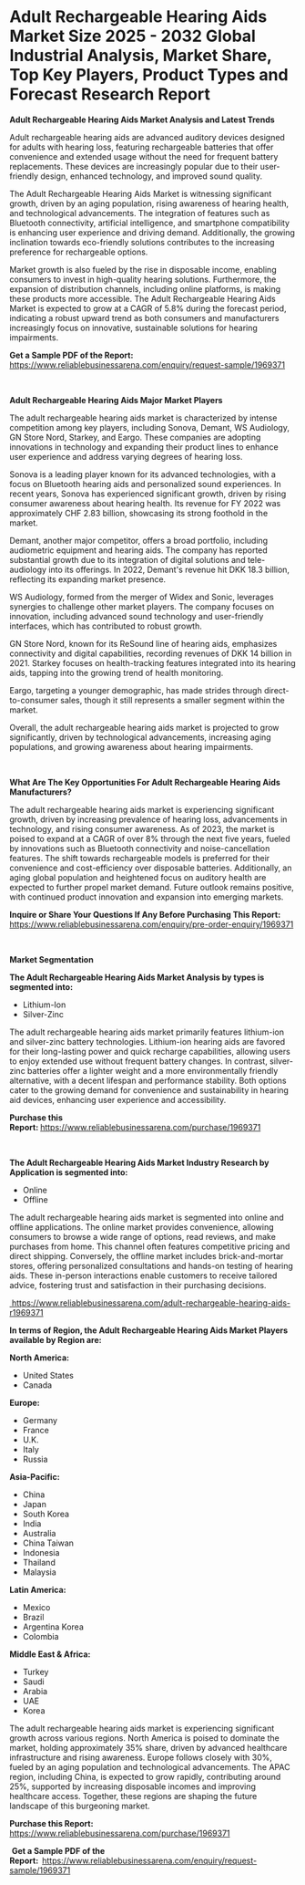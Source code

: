 <p><h1>Adult Rechargeable Hearing Aids Market Size 2025 - 2032 Global Industrial Analysis, Market Share, Top Key Players, Product Types and Forecast Research Report</h1></p><p><strong>Adult Rechargeable Hearing Aids Market Analysis and Latest Trends</strong></p>
<p><p>Adult rechargeable hearing aids are advanced auditory devices designed for adults with hearing loss, featuring rechargeable batteries that offer convenience and extended usage without the need for frequent battery replacements. These devices are increasingly popular due to their user-friendly design, enhanced technology, and improved sound quality.</p><p>The Adult Rechargeable Hearing Aids Market is witnessing significant growth, driven by an aging population, rising awareness of hearing health, and technological advancements. The integration of features such as Bluetooth connectivity, artificial intelligence, and smartphone compatibility is enhancing user experience and driving demand. Additionally, the growing inclination towards eco-friendly solutions contributes to the increasing preference for rechargeable options.</p><p>Market growth is also fueled by the rise in disposable income, enabling consumers to invest in high-quality hearing solutions. Furthermore, the expansion of distribution channels, including online platforms, is making these products more accessible. The Adult Rechargeable Hearing Aids Market is expected to grow at a CAGR of 5.8% during the forecast period, indicating a robust upward trend as both consumers and manufacturers increasingly focus on innovative, sustainable solutions for hearing impairments.</p></p>
<p><strong>Get a Sample PDF of the Report:&nbsp;</strong> <a href="https://www.reliablebusinessarena.com/enquiry/request-sample/1969371?utm_campaign=3288&utm_medium=2&utm_source=Github&utm_content=ia&utm_term=15042025&utm_id=adult-rechargeable-hearing-aids">https://www.reliablebusinessarena.com/enquiry/request-sample/1969371</a></p>
<p>&nbsp;</p>
<p><strong>Adult Rechargeable Hearing Aids Major Market Players</strong></p>
<p><p>The adult rechargeable hearing aids market is characterized by intense competition among key players, including Sonova, Demant, WS Audiology, GN Store Nord, Starkey, and Eargo. These companies are adopting innovations in technology and expanding their product lines to enhance user experience and address varying degrees of hearing loss.</p><p>Sonova is a leading player known for its advanced technologies, with a focus on Bluetooth hearing aids and personalized sound experiences. In recent years, Sonova has experienced significant growth, driven by rising consumer awareness about hearing health. Its revenue for FY 2022 was approximately CHF 2.83 billion, showcasing its strong foothold in the market.</p><p>Demant, another major competitor, offers a broad portfolio, including audiometric equipment and hearing aids. The company has reported substantial growth due to its integration of digital solutions and tele-audiology into its offerings. In 2022, Demant's revenue hit DKK 18.3 billion, reflecting its expanding market presence.</p><p>WS Audiology, formed from the merger of Widex and Sonic, leverages synergies to challenge other market players. The company focuses on innovation, including advanced sound technology and user-friendly interfaces, which has contributed to robust growth. </p><p>GN Store Nord, known for its ReSound line of hearing aids, emphasizes connectivity and digital capabilities, recording revenues of DKK 14 billion in 2021. Starkey focuses on health-tracking features integrated into its hearing aids, tapping into the growing trend of health monitoring. </p><p>Eargo, targeting a younger demographic, has made strides through direct-to-consumer sales, though it still represents a smaller segment within the market. </p><p>Overall, the adult rechargeable hearing aids market is projected to grow significantly, driven by technological advancements, increasing aging populations, and growing awareness about hearing impairments.</p></p>
<p>&nbsp;</p>
<p><strong>What Are The Key Opportunities For Adult Rechargeable Hearing Aids Manufacturers?</strong></p>
<p><p>The adult rechargeable hearing aids market is experiencing significant growth, driven by increasing prevalence of hearing loss, advancements in technology, and rising consumer awareness. As of 2023, the market is poised to expand at a CAGR of over 8% through the next five years, fueled by innovations such as Bluetooth connectivity and noise-cancellation features. The shift towards rechargeable models is preferred for their convenience and cost-efficiency over disposable batteries. Additionally, an aging global population and heightened focus on auditory health are expected to further propel market demand. Future outlook remains positive, with continued product innovation and expansion into emerging markets.</p></p>
<p><strong>Inquire or Share Your Questions If Any Before Purchasing This Report:</strong> <a href="https://www.reliablebusinessarena.com/enquiry/pre-order-enquiry/1969371?utm_campaign=3288&utm_medium=2&utm_source=Github&utm_content=ia&utm_term=15042025&utm_id=adult-rechargeable-hearing-aids">https://www.reliablebusinessarena.com/enquiry/pre-order-enquiry/1969371</a></p>
<p>&nbsp;</p>
<p><strong>Market Segmentation</strong></p>
<p><strong>The Adult Rechargeable Hearing Aids Market Analysis by types is segmented into:</strong></p>
<p><ul><li>Lithium-Ion</li><li>Silver-Zinc</li></ul></p>
<p><p>The adult rechargeable hearing aids market primarily features lithium-ion and silver-zinc battery technologies. Lithium-ion hearing aids are favored for their long-lasting power and quick recharge capabilities, allowing users to enjoy extended use without frequent battery changes. In contrast, silver-zinc batteries offer a lighter weight and a more environmentally friendly alternative, with a decent lifespan and performance stability. Both options cater to the growing demand for convenience and sustainability in hearing aid devices, enhancing user experience and accessibility.</p></p>
<p><strong>Purchase this Report:&nbsp;</strong><a href="https://www.reliablebusinessarena.com/purchase/1969371?utm_campaign=3288&utm_medium=2&utm_source=Github&utm_content=ia&utm_term=15042025&utm_id=adult-rechargeable-hearing-aids">https://www.reliablebusinessarena.com/purchase/1969371</a></p>
<p>&nbsp;</p>
<p><strong>The Adult Rechargeable Hearing Aids Market Industry Research by Application is segmented into:</strong></p>
<p><ul><li>Online</li><li>Offline</li></ul></p>
<p><p>The adult rechargeable hearing aids market is segmented into online and offline applications. The online market provides convenience, allowing consumers to browse a wide range of options, read reviews, and make purchases from home. This channel often features competitive pricing and direct shipping. Conversely, the offline market includes brick-and-mortar stores, offering personalized consultations and hands-on testing of hearing aids. These in-person interactions enable customers to receive tailored advice, fostering trust and satisfaction in their purchasing decisions.</p></p>
<p><a href="https://www.reliablebusinessarena.com/adult-rechargeable-hearing-aids-r1969371?utm_campaign=3288&utm_medium=2&utm_source=Github&utm_content=ia&utm_term=15042025&utm_id=adult-rechargeable-hearing-aids">&nbsp;https://www.reliablebusinessarena.com/adult-rechargeable-hearing-aids-r1969371</a></p>
<p><strong>In terms of Region, the Adult Rechargeable Hearing Aids Market Players available by Region are:</strong></p>
<p>
    <p> <strong> North America: </strong>
        <ul>
            <li>United States</li>
            <li>Canada</li>
        </ul>
        </p> 
    <p> <strong> Europe: </strong>
        <ul>
            <li>Germany</li>
            <li>France</li>
            <li>U.K.</li>
            <li>Italy</li>
            <li>Russia</li>
        </ul>
        </p> 
    <p> <strong> Asia-Pacific: </strong>
        <ul>
            <li>China</li>
            <li>Japan</li>
            <li>South Korea</li>
            <li>India</li>
            <li>Australia</li>
            <li>China Taiwan</li>
            <li>Indonesia</li>
            <li>Thailand</li>
            <li>Malaysia</li>
        </ul>
        </p> 
    <p> <strong> Latin America: </strong>
        <ul>
            <li>Mexico</li>
            <li>Brazil</li>
            <li>Argentina Korea</li>
            <li>Colombia</li>
        </ul>
        </p> 
    <p> <strong> Middle East & Africa: </strong>
        <ul>
            <li>Turkey</li>
            <li>Saudi</li>
            <li>Arabia</li>
            <li>UAE</li>
            <li>Korea</li>
        </ul>
    </p>
    </p>
<p><p>The adult rechargeable hearing aids market is experiencing significant growth across various regions. North America is poised to dominate the market, holding approximately 35% share, driven by advanced healthcare infrastructure and rising awareness. Europe follows closely with 30%, fueled by an aging population and technological advancements. The APAC region, including China, is expected to grow rapidly, contributing around 25%, supported by increasing disposable incomes and improving healthcare access. Together, these regions are shaping the future landscape of this burgeoning market.</p></p>
<p><strong>Purchase this Report: </strong><a href="https://www.reliablebusinessarena.com/purchase/1969371?utm_campaign=3288&utm_medium=2&utm_source=Github&utm_content=ia&utm_term=15042025&utm_id=adult-rechargeable-hearing-aids">https://www.reliablebusinessarena.com/purchase/1969371</a></p>
<p>&nbsp;<strong>Get a Sample PDF of the Report:&nbsp;&nbsp;</strong><a href="https://www.reliablebusinessarena.com/enquiry/request-sample/1969371?utm_campaign=3288&utm_medium=2&utm_source=Github&utm_content=ia&utm_term=15042025&utm_id=adult-rechargeable-hearing-aids">https://www.reliablebusinessarena.com/enquiry/request-sample/1969371</a></p>
<p><strong></strong></p>
<p><p></p><p></p><p></p></p>